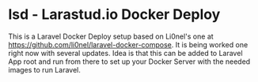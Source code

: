 # lsd - Larastud.io Docker Deploy

This is a Laravel Docker Deploy setup based on Li0nel's one at https://github.com/li0nel/laravel-docker-compose. 
It is being worked one right now with several updates. Idea is that this can be added to Laravel App root and
run from there to set up your Docker Server with the needed images to run Laravel.
